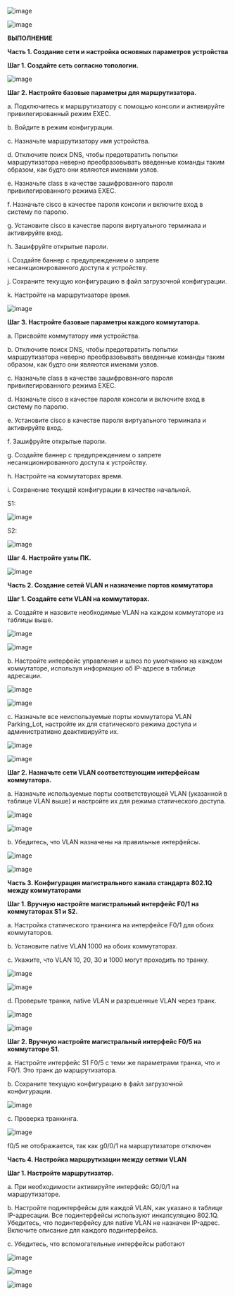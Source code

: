 ![image](https://github.com/user-attachments/assets/da74e786-6e48-4ef9-9c68-f3d3d76e8c4a)

![image](https://github.com/user-attachments/assets/8266257a-c211-465f-be6e-89f7548ffbe4)

**ВЫПОЛНЕНИЕ**

**Часть 1. Создание сети и настройка основных параметров устройства**

**Шаг 1. Создайте сеть согласно топологии.**

![image](https://github.com/user-attachments/assets/7d75daf8-f266-4a75-8c21-b51338654a5f)

**Шаг 2. Настройте базовые параметры для маршрутизатора.**

a.	Подключитесь к маршрутизатору с помощью консоли и активируйте привилегированный режим EXEC.

b.	Войдите в режим конфигурации.

c.	Назначьте маршрутизатору имя устройства.

d.	Отключите поиск DNS, чтобы предотвратить попытки маршрутизатора неверно преобразовывать введенные команды таким образом, как будто они являются именами узлов.

e.	Назначьте class в качестве зашифрованного пароля привилегированного режима EXEC.

f.	Назначьте cisco в качестве пароля консоли и включите вход в систему по паролю.

g.	Установите cisco в качестве пароля виртуального терминала и активируйте вход.

h.	Зашифруйте открытые пароли.

i.	Создайте баннер с предупреждением о запрете несанкционированного доступа к устройству.

j.	Сохраните текущую конфигурацию в файл загрузочной конфигурации.

k.	Настройте на маршрутизаторе время.

![image](https://github.com/user-attachments/assets/74a83446-ddb5-4885-83e1-8c2113883577)

**Шаг 3. Настройте базовые параметры каждого коммутатора.**

a.	Присвойте коммутатору имя устройства.

b.	Отключите поиск DNS, чтобы предотвратить попытки маршрутизатора неверно преобразовывать введенные команды таким образом, как будто они являются именами узлов.

c.	Назначьте class в качестве зашифрованного пароля привилегированного режима EXEC.

d.	Назначьте cisco в качестве пароля консоли и включите вход в систему по паролю.

e.	Установите cisco в качестве пароля виртуального терминала и активируйте вход.

f.	Зашифруйте открытые пароли.

g.	Создайте баннер с предупреждением о запрете несанкционированного доступа к устройству.

h.	Настройте на коммутаторах время.

i.	Сохранение текущей конфигурации в качестве начальной.

S1:

![image](https://github.com/user-attachments/assets/b3b1491c-ee1e-4c38-89ed-a3f31d807792)

S2:

![image](https://github.com/user-attachments/assets/a1f58f72-9f8d-4fcd-95a9-cd5e3e051bd9)

**Шаг 4. Настройте узлы ПК.**

![image](https://github.com/user-attachments/assets/1dd9d26d-d1ee-4e55-8308-5efed0d98855)

**Часть 2. Создание сетей VLAN и назначение портов коммутатора**

**Шаг 1. Создайте сети VLAN на коммутаторах.**

a.	Создайте и назовите необходимые VLAN на каждом коммутаторе из таблицы выше.

![image](https://github.com/user-attachments/assets/c79dde28-cc08-49d8-bba4-aeed04d25e06)

![image](https://github.com/user-attachments/assets/489e945c-b01f-4d5e-9407-e9185b6c3d6a)

b.	Настройте интерфейс управления и шлюз по умолчанию на каждом коммутаторе, используя информацию об IP-адресе в таблице адресации. 

![image](https://github.com/user-attachments/assets/124ca923-234c-41e4-8183-e8fc9688bdef)

![image](https://github.com/user-attachments/assets/b54715bd-2132-4757-879d-49bdb1577f96)

c.	Назначьте все неиспользуемые порты коммутатора VLAN Parking_Lot, настройте их для статического режима доступа и административно деактивируйте их.

![image](https://github.com/user-attachments/assets/d4922e7a-79a8-4063-9419-3feeb5deb6c2)

![image](https://github.com/user-attachments/assets/92975914-8faf-4cb4-9798-d4a4d1061afa)

**Шаг 2. Назначьте сети VLAN соответствующим интерфейсам коммутатора.**

a.	Назначьте используемые порты соответствующей VLAN (указанной в таблице VLAN выше) и настройте их для режима статического доступа.

![image](https://github.com/user-attachments/assets/1ce30e90-afa9-4752-b82e-bb99c5ce5bd8)

![image](https://github.com/user-attachments/assets/bc8ebabf-a948-497d-8c3f-5daa63ca62ea)

b.	Убедитесь, что VLAN назначены на правильные интерфейсы.

![image](https://github.com/user-attachments/assets/2bbecd5e-caaa-4fd0-946b-2de44eb6602d)

![image](https://github.com/user-attachments/assets/57ae74ff-6965-4d1b-9fb5-b8e49bb1b5e0)

**Часть 3. Конфигурация магистрального канала стандарта 802.1Q между коммутаторами**

**Шаг 1. Вручную настройте магистральный интерфейс F0/1 на коммутаторах S1 и S2.**

a.	Настройка статического транкинга на интерфейсе F0/1 для обоих коммутаторов.

b.	Установите native VLAN 1000 на обоих коммутаторах.

c.	Укажите, что VLAN 10, 20, 30 и 1000 могут проходить по транку.

![image](https://github.com/user-attachments/assets/68abcd79-522d-4df0-9449-5d6ea32caa7a)

![image](https://github.com/user-attachments/assets/26321269-a52b-424b-8f89-9e019ed31eb9)

d.	Проверьте транки, native VLAN и разрешенные VLAN через транк.

![image](https://github.com/user-attachments/assets/301f16d4-012c-4e9b-8542-b19dd725bf2b)

![image](https://github.com/user-attachments/assets/759f8d06-ac35-4247-80ca-4036d9bca9ba)

**Шаг 2. Вручную настройте магистральный интерфейс F0/5 на коммутаторе S1.**

a.	Настройте интерфейс S1 F0/5 с теми же параметрами транка, что и F0/1. Это транк до маршрутизатора.

b.	Сохраните текущую конфигурацию в файл загрузочной конфигурации.

![image](https://github.com/user-attachments/assets/f7580491-6628-40dd-bcd5-91b281ac6c84)

c.	Проверка транкинга.

![image](https://github.com/user-attachments/assets/9fb354f9-9990-421e-9c14-499a13095440)

f0/5 не отображается, так как g0/0/1 на маршрутизаторе отключен

**Часть 4. Настройка маршрутизации между сетями VLAN**

**Шаг 1. Настройте маршрутизатор.**

a.	При необходимости активируйте интерфейс G0/0/1 на маршрутизаторе.

b.	Настройте подинтерфейсы для каждой VLAN, как указано в таблице IP-адресации. Все подинтерфейсы используют инкапсуляцию 802.1Q. Убедитесь, что подинтерфейсу для native VLAN не назначен IP-адрес. Включите описание для каждого подинтерфейса.

c.	Убедитесь, что вспомогательные интерфейсы работают

![image](https://github.com/user-attachments/assets/a716d231-ff06-40f5-aaee-88efdbd2caa2)

![image](https://github.com/user-attachments/assets/8eb90af0-a4d7-413c-af2f-e67a8040e55d)

![image](https://github.com/user-attachments/assets/2529f5f8-f269-493d-917f-0e3b2daaf41a)


















